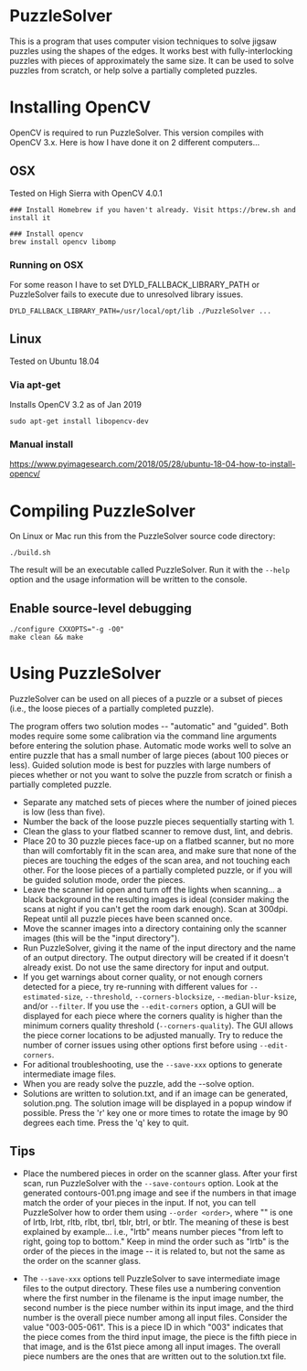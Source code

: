 PuzzleSolver
============

This is a program that uses computer vision techniques to solve jigsaw puzzles using the shapes of the edges. It works best with fully-interlocking puzzles with pieces of approximately the same size.  It can be used to solve puzzles from scratch, or help solve a partially completed puzzles.


# Installing OpenCV

OpenCV is required to run PuzzleSolver. This version compiles with OpenCV 3.x. Here is how I have done it on 2 different computers...

## OSX 
Tested on High Sierra with OpenCV 4.0.1
```
### Install Homebrew if you haven't already. Visit https://brew.sh and install it

### Install opencv
brew install opencv libomp
```

### Running on OSX
For some reason I have to set DYLD_FALLBACK_LIBRARY_PATH or PuzzleSolver fails to execute due to unresolved library issues.
```
DYLD_FALLBACK_LIBRARY_PATH=/usr/local/opt/lib ./PuzzleSolver ...
```
## Linux
Tested on Ubuntu 18.04
### Via apt-get
Installs OpenCV 3.2 as of Jan 2019

```
sudo apt-get install libopencv-dev
```

### Manual install

https://www.pyimagesearch.com/2018/05/28/ubuntu-18-04-how-to-install-opencv/

# Compiling PuzzleSolver

On Linux or Mac run this from the PuzzleSolver source code directory:
```
./build.sh
```

The result will be an executable called PuzzleSolver.  Run it with the `--help` option and the usage information will be written to the console.

## Enable source-level debugging

```
./configure CXXOPTS="-g -O0"
make clean && make
```

# Using PuzzleSolver

PuzzleSolver can be used on all pieces of a puzzle or a subset of pieces (i.e., the loose pieces of a partially completed puzzle).

The program offers two solution modes -- "automatic" and "guided".  Both modes require some some calibration via the command line arguments before entering the solution phase.  Automatic mode works well to solve an entire puzzle that has a small number of large pieces (about 100 pieces or less).  Guided solution mode is best for puzzles with large numbers of pieces whether or not you want to solve the puzzle from scratch or finish a partially completed puzzle.

* Separate any matched sets of pieces where the number of joined pieces is low (less than five).
* Number the back of the loose puzzle pieces sequentially starting with 1. 
* Clean the glass to your flatbed scanner to remove dust, lint, and debris.
* Place 20 to 30 puzzle pieces face-up on a flatbed scanner, but no more than will comfortably fit in the scan area, and make sure that none of the pieces are touching the edges of the scan area, and not touching each other.  For the loose pieces of a partially completed puzzle, or if you will be guided solution mode, order the pieces.
* Leave the scanner lid open and turn off the lights when scanning... a black background in the resulting images is ideal (consider making the scans at night if you can't get the room dark enough). Scan at 300dpi. Repeat until all puzzle pieces have been scanned once.
* Move the scanner images into a directory containing only the scanner images (this will be the "input directory").
* Run PuzzleSolver, giving it the name of the input directory and the name of an output directory.  The output directory will be created if it doesn't already exist. Do not use the same directory for input and output.
* If you get warnings about corner quality, or not enough corners detected for a piece, try re-running with different values for `--estimated-size`, `--threshold`, `--corners-blocksize`, `--median-blur-ksize`, and/or `--filter`.  If you use the `--edit-corners` option, a GUI will be displayed for each piece where the corners quality is higher than the minimum corners quality threshold (`--corners-quality`).  The GUI allows the piece corner locations to be adjusted manually.  Try to reduce the number of corner issues using other options first before using `--edit-corners`.
* For aditional troubleshooting, use the `--save-xxx` options to generate intermediate image files.
* When you are ready solve the puzzle, add the --solve option.
* Solutions are written to solution.txt, and if an image can be generated, solution.png.  The solution image will be displayed in a popup window if possible.  Press the 'r' key one or more times to rotate the image by 90 degrees each time.  Press the 'q' key to quit.

## Tips

* Place the numbered pieces in order on the scanner glass.  After your first scan, run PuzzleSolver with the `--save-contours` option.  Look at the generated contours-001.png image and see if the numbers in that image match the order of your pieces in the input.  If not, you can tell PuzzleSolver how to order them using `--order <order>`, where "<order>" is one of lrtb, lrbt, rltb, rlbt, tbrl, tblr, btrl, or btlr.  The meaning of these is best explained by example... i.e., "lrtb" means number pieces "from left to right, going top to bottom." Keep in mind the order such as "lrtb" is the order of the pieces in the image -- it is related to, but not the same as the order on the scanner glass.

* The `--save-xxx` options tell PuzzleSolver to save intermediate image files to the output directory.  These files use a numbering convention where the first number in the filename is the input image number, the second number is the piece number within its input image, and the third number is the overall piece number among all input files.  Consider the value "003-005-061".  This is a piece ID in which "003" indicates that the piece comes from the third input image, the piece is the fifth piece in that image, and is the 61st piece among all input images.  The overall piece numbers are the ones that are written out to the solution.txt file.
